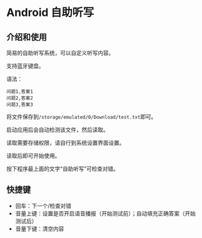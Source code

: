 # Android 自助听写

## 介绍和使用

简易的自助听写系统，可以自定义听写内容。

支持蓝牙键盘。

语法：

```
问题1,答案1
问题2,答案2
问题3,答案3
```

将文件保存到`/storage/emulated/0/Download/test.txt`即可。

启动应用后会自动检测该文件，然后读取。

读取需要存储权限，请自行到系统设置界面设置。

读取后即可开始使用。

按下程序最上面的文字“自助听写”可检查对错。

## 快捷键

* <kbd>回车</kbd>：下一个/检查对错
* <kbd>音量上键</kbd>：设置是否开启语音播报（开始测试前）；自动填充正确答案（开始测试后）
* <kbd>音量下键</kbd>：清空内容
